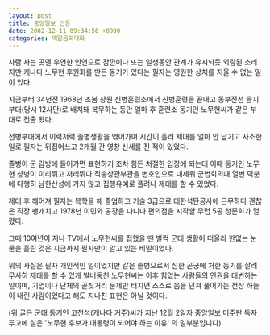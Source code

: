 ```yaml
---
layout: post
title: 중앙일보 인용
date: 2002-12-11 09:34:56 +0900
categories: 깨달음의대화
---
```

사람 사는 곳엔 우연한 인연으로 잠깐이나 또는 일생동안 관계가 유지되듯 외람된 소리지만 캐나다 노무현 후원회를 만든 동기가 있다는 필자는 영원한 상처를 지울 수 없는 일이 있다.
  

  
지금부터 34년전 1968년 초봄 창원 신병훈련소에서 신병훈련을 끝내고 동부전선 을지부대(당시 12사단)로 배치돼 복무하는 동안 얼마 후 훈련소 동기인 노무현씨가 같은 부대로 전출 왔다.
  

  
전병부대에서 이럭저럭 졸병생활을 엮어가며 시간이 흘러 제대를 얼마 안 남기고 사소한 일로 필자는 뒤집어쓰고 2개월 간 영창 신세를 진 적이 있었다.
  

  
졸병이 군 감방에 들어가면 표현하기 조차 힘든 처절한 입장에 되는데 이때 동기인 노무현 상병이 이리뛰고 저리뛰다 직송상관부관을 변호인으로 내세워 군법회의때 열변 덕분에 다행히 남한산성에 가지 않고 집행유예로 풀려나 제대를 할 수 있었다.
  

  
제대 후 헤어져 필자는 복학을 해 졸업하고 기술 3급으로 대한석탄공사에 근무하다 괜찮은 직장 팽개치고 1978년 이민와 공장을 다니다 편의점을 시작할 무렵 5공 청문회가 열렸다.
  

  
그때 10여년이 지나 TV에서 노무현씨를 접했을 땐 벌컥 군대 생활이 떠올라 한없는 눈물을 흘린 것은 지금까지 필자만이 알고 있는 비밀이었다.
  

  
위의 사실은 필자 개인적인 일이었지만 같은 졸병으로서 심한 곤궁에 처한 동기를 살려 무사히 제대를 할 수 있게 발버둥친 노무현씨는 이후 힘없는 사람들의 인권을 대변하는 일이며, 기업이나 단체의 골칫거리 문제만 터지면 스스로 몸을 던져 풀어가는 천상 하늘이 내린 사람이었다고 해도 지나친 표현은 아닐 것이다.
  

  
(위 글은 군대 동기인 고천석(캐나다 거주)씨가 지난 12월 2일자 중앙일보 미주판 독자 투고에 실은 '노무현 후보가 대통령이 되어야 하는 이유' 의 일부분입니다)
